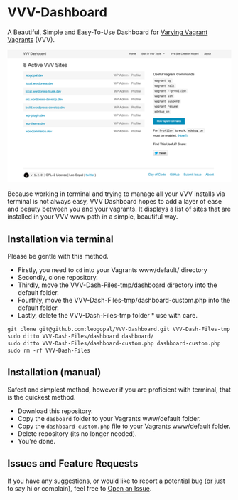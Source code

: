 VVV-Dashboard
=============

A Beautiful, Simple and Easy-To-Use Dashboard for [Varying Vagrant Vagrants](https://github.com/Varying-Vagrant-Vagrants/VVV) (VVV).

![image](https://raw.githubusercontent.com/leogopal/VVV-Dashboard/master/dashboard-screenshot.png)

Because working in terminal and trying to manage all your VVV installs via terminal is not always easy, VVV Dashboard hopes to add a layer of ease and beauty between you and your vagrants. It displays a list of sites that are installed in your VVV www path in a simple, beautiful way.

## Installation via terminal

Please be gentle with this method.

- Firstly, you need to `cd` into your Vagrants www/default/ directory
- Secondly, clone repository.
- Thirdly, move the VVV-Dash-Files-tmp/dashboard directory into the default folder.
- Fourthly, move the VVV-Dash-Files-tmp/dashboard-custom.php into the default folder.
- Lastly, delete the VVV-Dash-Files-tmp folder * use with care.

```
git clone git@github.com:leogopal/VVV-Dashboard.git VVV-Dash-Files-tmp
sudo ditto VVV-Dash-Files/dashboard dashboard/
sudo ditto VVV-Dash-Files/dashboard-custom.php dashboard-custom.php
sudo rm -rf VVV-Dash-Files
```

## Installation (manual)

Safest and simplest method, however if you are proficient with terminal, that is the quickest method.

- Download this repository.
- Copy the `dasboard` folder to your Vagrants www/default folder.
- Copy the `dashboard-custom.php` file to your Vagrants www/default folder.
- Delete repository (its no longer needed).
- You're done.

## Issues and Feature Requests

If you have any suggestions, or would like to report a potential bug (or just to say hi or complain), feel free to [Open an Issue](https://github.com/leogopal/VVV-Dashboard/issues/new).
